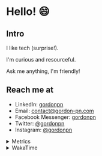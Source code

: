 # Hello! 😄

## Intro

I like tech (surprise!).

I'm curious and resourceful.

Ask me anything, I'm friendly!

## Reach me at

- LinkedIn: [gordonpn](https://www.linkedin.com/in/gordonpn/)
- Email: [contact@gordon-pn.com](mailto:contact@gordon-pn.com)
- Facebook Messenger: [gordonpn](https://www.messenger.com/t/Gordonpn)
- Twitter: [@gordonpn](https://twitter.com/Gordonpn)
- Instagram: [@gordonpn](https://www.instagram.com/gordonpn/)

<details>
  <summary>Metrics</summary>

  <img align="center" src="https://github.com/gordonpn/gordonpn/blob/master/github-metrics.svg" alt="GitHub Metrics">

</details>

<details>
  <summary>WakaTime</summary>

  <!--START_SECTION:waka-->
📊 **This Week I Spent My Time On** 

```text
💬 Programming Languages: 
Java                     7 hrs 58 mins       ███████████████████░░░░░░   77.12 % 
XML                      52 mins             ██░░░░░░░░░░░░░░░░░░░░░░░   08.41 % 
JSON                     33 mins             █░░░░░░░░░░░░░░░░░░░░░░░░   05.33 % 
ANTLR v4 grammar file    28 mins             █░░░░░░░░░░░░░░░░░░░░░░░░   04.60 % 
Markdown                 15 mins             █░░░░░░░░░░░░░░░░░░░░░░░░   02.44 % 

🔥 Editors: 
Intellijidea             9 hrs 47 mins       ████████████████████████░   94.67 % 
VS Code                  33 mins             █░░░░░░░░░░░░░░░░░░░░░░░░   05.33 % 
```


 Last Updated on 22/02/2024 10:18:07 UTC
<!--END_SECTION:waka-->
</details>
